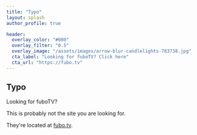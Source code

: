 ```yaml
---
title: "Typo"
layout: splash
author_profile: true

header:
  overlay_color: "#000"
  overlay_filter: "0.5"
  overlay_image: "/assets/images/arrow-blur-candlelights-783738.jpg"
  cta_label: "Looking for fuboTV? Click here"
  cta_url: "https://fubo.tv"
---
```


## Typo

Looking for fuboTV?

This is probably not the site you are looking for.

They're located at [fubo.tv](https://fubo.tv).
